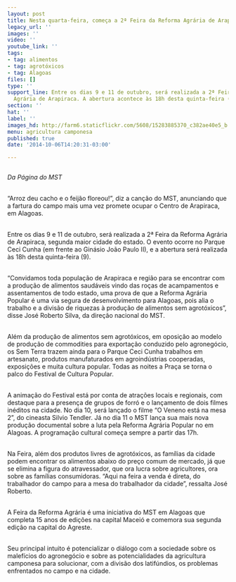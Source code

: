 ```yaml
---
layout: post
title: Nesta quarta-feira, começa a 2ª Feira da Reforma Agrária de Arapiraca
legacy_url: ''
images: ''
video: ''
youtube_link: ''
tags:
- tag: alimentos
- tag: agrotóxicos
- tag: Alagoas
files: []
type: ''
support_line: Entre os dias 9 e 11 de outubro, será realizada a 2ª Feira da Reforma
  Agrária de Arapiraca. A abertura acontece às 18h desta quinta-feira (9).
section: ''
hat: ''
label: ''
images_hd: http://farm6.staticflickr.com/5608/15283885370_c382ae40e5_b.jpg
menu: agricultura camponesa
published: true
date: '2014-10-06T14:20:31-03:00'

---
```

<p><img alt="" src="http://farm6.staticflickr.com/5608/15283885370_c382ae40e5_b.jpg" /></p>

<p><em>Da P&aacute;gina do MST&nbsp;</em></p>

<p><br />
&ldquo;Arroz deu cacho e o feij&atilde;o floreou!&rdquo;, diz a can&ccedil;&atilde;o do MST, anunciando que a fartura do campo mais uma vez promete ocupar o Centro de Arapiraca, em Alagoas.&nbsp;</p>

<p><br />
Entre os dias 9 e 11 de outubro, ser&aacute; realizada a 2&ordf; Feira da Reforma Agr&aacute;ria de Arapiraca, segunda maior cidade do estado. O evento ocorre no Parque Ceci Cunha (em frente ao Gin&aacute;sio Jo&atilde;o Paulo II), e a abertura ser&aacute; realizada &agrave;s 18h desta quinta-feira (9).</p>

<p><br />
&ldquo;Convidamos toda popula&ccedil;&atilde;o de Arapiraca e regi&atilde;o para se encontrar com a produ&ccedil;&atilde;o de alimentos saud&aacute;veis vindo das ro&ccedil;as de acampamentos e assentamentos de todo estado, uma prova de que a Reforma Agr&aacute;ria Popular &eacute; uma via segura de desenvolvimento para Alagoas, pois alia o trabalho e a divis&atilde;o de riquezas &agrave; produ&ccedil;&atilde;o de alimentos sem agrot&oacute;xicos&rdquo;, disse Jos&eacute; Roberto Silva, da dire&ccedil;&atilde;o nacional do MST.</p>

<p><br />
Al&eacute;m da produ&ccedil;&atilde;o de alimentos sem agrot&oacute;xicos, em oposi&ccedil;&atilde;o ao modelo de produ&ccedil;&atilde;o de commodities para exporta&ccedil;&atilde;o conduzido pelo agroneg&oacute;cio, os Sem Terra trazem ainda para o Parque Ceci Cunha trabalhos em artesanato, produtos manufaturados em agroind&uacute;strias cooperadas, exposi&ccedil;&otilde;es e muita cultura popular. Todas as noites a Pra&ccedil;a se torna o palco do Festival de Cultura Popular.</p>

<p><br />
A anima&ccedil;&atilde;o do Festival est&aacute; por conta de atra&ccedil;&otilde;es locais e regionais, com destaque para a presen&ccedil;a de grupos de forr&oacute; e o lan&ccedil;amento de dois filmes in&eacute;ditos na cidade. No dia 10, ser&aacute; lan&ccedil;ado o filme &ldquo;O Veneno est&aacute; na mesa 2&rdquo;, do cineasta Silvio Tendler. J&aacute; no dia 11 o MST lan&ccedil;a sua mais nova produ&ccedil;&atilde;o documental sobre a luta pela Reforma Agr&aacute;ria Popular no em Alagoas. A programa&ccedil;&atilde;o cultural come&ccedil;a sempre a partir das 17h.</p>

<p><br />
Na Feira, al&eacute;m dos produtos livres de agrot&oacute;xicos, as fam&iacute;lias da cidade podem encontrar os alimentos abaixo do pre&ccedil;o comum de mercado, j&aacute; que se elimina a figura do atravessador, que ora lucra sobre agricultores, ora sobre as fam&iacute;lias consumidoras. &ldquo;Aqui na feira a venda &eacute; direta, do trabalhador do campo para a mesa do trabalhador da cidade&rdquo;, ressalta Jos&eacute; Roberto.</p>

<p><br />
A Feira da Reforma Agr&aacute;ria &eacute; uma iniciativa do MST em Alagoas que completa 15 anos de edi&ccedil;&otilde;es na capital Macei&oacute; e comemora sua segunda edi&ccedil;&atilde;o na capital do Agreste.&nbsp;</p>

<p><br />
Seu principal intuito &eacute; potencializar o di&aacute;logo com a sociedade sobre os malef&iacute;cios do agroneg&oacute;cio e sobre as potencialidades da agricultura camponesa para solucionar, com a divis&atilde;o dos latif&uacute;ndios, os problemas enfrentados no campo e na cidade.&nbsp;</p>
